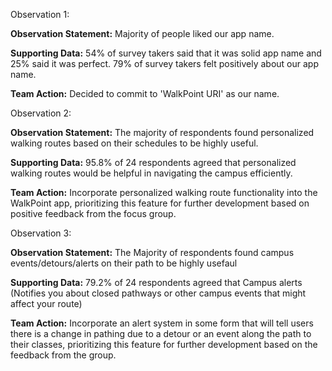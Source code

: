 Observation 1:

**Observation Statement:** Majority of people liked our app name.

**Supporting Data:** 54% of survey takers said that it was solid app name and 25% said it was perfect. 79% of survey takers felt positively about our app name.

**Team Action:** Decided to commit to 'WalkPoint URI' as our name.


Observation 2:

**Observation Statement:** The majority of respondents found personalized walking routes based on their schedules to be highly useful.

**Supporting Data:** 95.8% of 24 respondents agreed that personalized walking routes would be helpful in navigating the campus efficiently.

**Team Action:** Incorporate personalized walking route functionality into the WalkPoint app, prioritizing this feature for further development based on positive feedback from the focus group.

Observation 3:

**Observation Statement:** The Majority of respondents found campus events/detours/alerts on their path to be highly usefaul

**Supporting Data:** 79.2% of 24 respondents agreed that Campus alerts (Notifies you about closed pathways or other campus events that might affect your route) 

**Team Action:** Incorporate an alert system in some form that will tell users there is a change in pathing due to a detour or an event along the path to their classes, prioritizing this feature for further development based on the feedback from the group.
